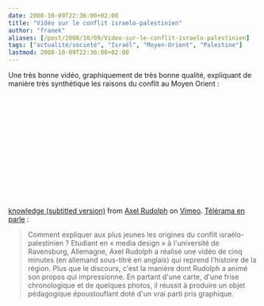 ```yaml
---
date: 2008-10-09T22:36:00+02:00
title: "Vidéo sur le conflit israelo-palestinien"
author: "franek"
aliases: [/post/2008/10/09/Video-sur-le-conflit-israelo-palestinien]
tags: ["actualité/societé", "Israël", "Moyen-Orient", "Palestine"]
lastmod: 2008-10-09T22:36:00+02:00
---
```

Une très bonne vidéo, graphiquement de très bonne qualité, expliquant de manière très synthétique les raisons du conflit au Moyen Orient :

<object height="225" width="400"> <param name="allowfullscreen" value="true"></param> <param name="allowscriptaccess" value="always"></param> <param name="movie" value="http://vimeo.com/moogaloop.swf?clip_id=1647862&server=vimeo.com&show_title=1&show_byline=1&show_portrait=0&color=&fullscreen=1"></param> <embed allowfullscreen="true" allowscriptaccess="always" height="225" src="http://vimeo.com/moogaloop.swf?clip_id=1647862&server=vimeo.com&show_title=1&show_byline=1&show_portrait=0&color=&fullscreen=1" type="application/x-shockwave-flash" width="400"></embed></object>  
[knowledge (subtitled version)](http://vimeo.com/1647862?pg=embed&sec=1647862) from [Axel Rudolph](http://vimeo.com/axelrudolph?pg=embed&sec=1647862) on [Vimeo](http://vimeo.com?pg=embed&sec=1647862). [Télérama en parle](http://www.telerama.fr/techno/art-of-the-title-knowledge-penelope-jolicoeur,34106.php) :

> Comment expliquer aux plus jeunes les origines du conflit israélo-palestinien ? Etudiant en « media design » à l'université de Ravensburg, Allemagne, Axel Rudolph a réalisé une vidéo de cinq minutes (en allemand sous-titré en anglais) qui reprend l'histoire de la région. Plus que le discours, c'est la manière dont Rudolph a animé son propos qui impressionne. En partant d'une carte, d'une frise chronologique et de quelques photos, il réussit à produire un objet pédagogique époustouflant doté d'un vrai parti pris graphique.
